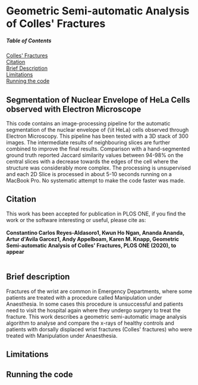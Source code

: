 # Geometric Semi-automatic Analysis of Colles' Fractures



##### Table of Contents  

[Colles' Fractures](#fractures)  
[Citation](#citation)   
[Brief Description](#description)   
[Limitations](#limitations)   
[Running the code](#running)   

<a name="fractures"/>
<h2> Segmentation of Nuclear Envelope of HeLa Cells observed with Electron Microscope </h2>
</a>


This code contains an image-processing pipeline for the automatic segmentation of the nuclear envelope of {\it HeLa} cells 
observed through Electron Microscopy. This pipeline has been tested with a 3D stack of 300 images. 
The intermediate results of neighbouring slices are further combined to improve the final results. 
Comparison with a hand-segmented  ground truth reported Jaccard similarity values between 94-98% on 
the central slices with a decrease towards the edges of the cell where the structure was considerably more complex.
The processing is unsupervised and  each 2D Slice is processed in about 5-10 seconds running on a MacBook Pro. 
No systematic attempt to make the code faster was made.


<a name="citation"/>
<h2> Citation </h2>
</a>

This work has been accepted for publication in PLOS ONE, if you find the work or the software interesting or useful, please cite as:<br> <br> 
<b>Constantino Carlos Reyes-Aldasoro1, Kwun Ho Ngan, Ananda Ananda, Artur d'Avila Garcez1, Andy Appelboam, Karen M. Knapp, Geometric Semi-automatic Analysis of Colles' Fractures, PLOS ONE (2020), to appear
</b>
<br><br> 

<a name="description"/>
<h2> Brief description </h2>
</a>




Fractures of the wrist are common in Emergency Departments, where some patients are
treated with a procedure called Manipulation under Anaesthesia. In some cases this
procedure is unsuccessful and patients need to visit the hospital again where they
undergo surgery to treat the fracture. This work describes a geometric semi-automatic
image analysis algorithm to analyse and compare the x-rays of healthy controls and
patients with dorsally displaced wrist fractures (Colles' fractures) who were treated with
Manipulation under Anaesthesia.


<a name="limitations"/>
<h2>Limitations</h2>
</a>


<a name="running"/>
<h2>Running the code</h2>
</a>




